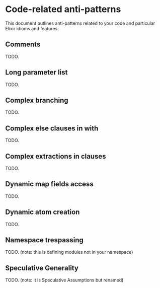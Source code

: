 # Code-related anti-patterns

This document outlines anti-patterns related to your code and particular Elixir idioms and features.

## Comments

TODO.

## Long parameter list

TODO.

## Complex branching

TODO.

## Complex else clauses in with

TODO.

## Complex extractions in clauses

TODO.

## Dynamic map fields access

TODO.

## Dynamic atom creation

TODO.

## Namespace trespassing

TODO. (note: this is defining modules not in your namespace)

## Speculative Generality

TODO. (note: it is Speculative Assumptions but renamed)
